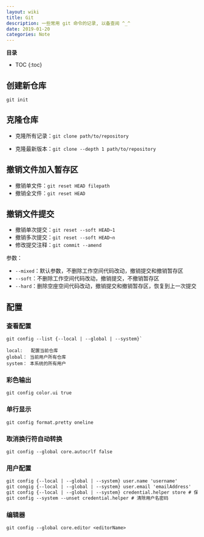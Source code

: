 ```yaml
---
layout: wiki
title: Git
description: 一些常用 git 命令的记录, 以备查阅 ^_^
date: 2019-01-20
categories: Note
---
```


**目录**

* TOC
{:toc}

## 创建新仓库

`git init`

## 克隆仓库

* 克隆所有记录：`git clone path/to/repository`

* 克隆最新版本：`git clone --depth 1 path/to/repository`

## 撤销文件加入暂存区

* 撤销单文件：`git reset HEAD filepath`
* 撤销全文件：`git reset HEAD`

## 撤销文件提交

* 撤销单次提交：`git reset --soft HEAD~1`
* 撤销多次提交：`git reset --soft HEAD~n`
* 修改提交注释：`git commit --amend`

参数：

* `--mixed`：默认参数，不删除工作空间代码改动，撤销提交和撤销暂存区
* `--soft`：不删除工作空间代码改动，撤销提交，不撤销暂存区
* `--hard`：删除空座空间代码改动，撤销提交和撤销暂存区，恢复到上一次提交

## 配置

### 查看配置

```git
git config --list {--local | --global | --system}`

local:   配置当前仓库
global： 当前用户所有仓库
system： 本系统的所有用户
```

### 彩色输出

`git config color.ui true`

### 单行显示

`git config format.pretty oneline`

### 取消换行符自动转换

`git config --global core.autocrlf false`

### 用户配置

```markdown
git config {--local | --global | --system} user.name 'username'
git congig {--local | --global | --system} user.email 'emailAddress'
git config {--local | --global | --system} credential.helper store # 保存用户名密码
git config --system --unset credential.helper # 清除用户名密码
```

### 编辑器

`git config --global core.editor <editorName>`
